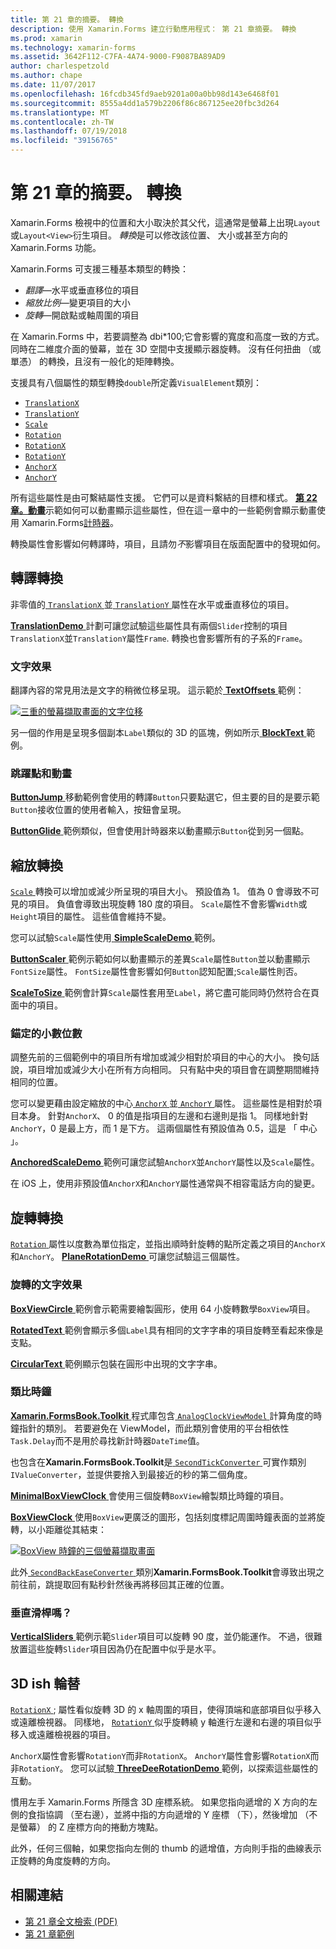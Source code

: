 ```yaml
---
title: 第 21 章的摘要。 轉換
description: 使用 Xamarin.Forms 建立行動應用程式： 第 21 章摘要。 轉換
ms.prod: xamarin
ms.technology: xamarin-forms
ms.assetid: 3642F112-C7FA-4A74-9000-F9087BA89AD9
author: charlespetzold
ms.author: chape
ms.date: 11/07/2017
ms.openlocfilehash: 16fcdb345fd9aeb9201a00a0bb98d143e6468f01
ms.sourcegitcommit: 8555a4dd1a579b2206f86c867125ee20fbc3d264
ms.translationtype: MT
ms.contentlocale: zh-TW
ms.lasthandoff: 07/19/2018
ms.locfileid: "39156765"
---
```

# <a name="summary-of-chapter-21-transforms"></a>第 21 章的摘要。 轉換

Xamarin.Forms 檢視中的位置和大小取決於其父代，這通常是螢幕上出現`Layout`或`Layout<View>`衍生項目。 *轉換*是可以修改該位置、 大小或甚至方向的 Xamarin.Forms 功能。

Xamarin.Forms 可支援三種基本類型的轉換：

- *翻譯*&mdash;水平或垂直移位的項目
- *縮放比例*&mdash;變更項目的大小
- *旋轉*&mdash;開啟點或軸周圍的項目

在 Xamarin.Forms 中，若要調整為 dbi*100;它會影響的寬度和高度一致的方式。 同時在二維度介面的螢幕，並在 3D 空間中支援顯示器旋轉。 沒有任何扭曲 （或單憑） 的轉換，且沒有一般化的矩陣轉換。

支援具有八個屬性的類型轉換`double`所定義`VisualElement`類別：

- [`TranslationX`](xref:Xamarin.Forms.VisualElement.TranslationX)
- [`TranslationY`](xref:Xamarin.Forms.VisualElement.TranslationY)
- [`Scale`](xref:Xamarin.Forms.VisualElement.Scale)
- [`Rotation`](xref:Xamarin.Forms.VisualElement.Rotation)
- [`RotationX`](xref:Xamarin.Forms.VisualElement.RotationX)
- [`RotationY`](xref:Xamarin.Forms.VisualElement.RotationY)
- [`AnchorX`](xref:Xamarin.Forms.VisualElement.AnchorX)
- [`AnchorY`](xref:Xamarin.Forms.VisualElement.AnchorY)

所有這些屬性是由可繫結屬性支援。 它們可以是資料繫結的目標和樣式。 [**第 22 章。動畫**](~/xamarin-forms/creating-mobile-apps-xamarin-forms/summaries/chapter22.md)示範如何可以動畫顯示這些屬性，但在這一章中的一些範例會顯示動畫使用 Xamarin.Forms[計時器](~/xamarin-forms/platform/device.md#Device_StartTimer)。

轉換屬性會影響如何轉譯時，項目，且請勿*不*影響項目在版面配置中的發現如何。

## <a name="the-translation-transform"></a>轉譯轉換

非零值的[ `TranslationX` ](xref:Xamarin.Forms.VisualElement.TranslationX)並[ `TranslationY` ](xref:Xamarin.Forms.VisualElement.TranslationY)屬性在水平或垂直移位的項目。

[ **TranslationDemo** ](https://github.com/xamarin/xamarin-forms-book-samples/tree/master/Chapter21/TranslationDemo)計劃可讓您試驗這些屬性具有兩個`Slider`控制的項目`TranslationX`並`TranslationY`屬性`Frame`. 轉換也會影響所有的子系的`Frame`。

### <a name="text-effects"></a>文字效果

翻譯內容的常見用法是文字的稍微位移呈現。 這示範於[ **TextOffsets** ](https://github.com/xamarin/xamarin-forms-book-samples/tree/master/Chapter21/TextOffsets)範例：

[![三重的螢幕擷取畫面的文字位移](images/ch21fg03-small.png "文字位移")](images/ch21fg03-large.png#lightbox "文字位移")

另一個的作用是呈現多個副本`Label`類似的 3D 的區塊，例如所示[ **BlockText** ](https://github.com/xamarin/xamarin-forms-book-samples/tree/master/Chapter21/BlockText)範例。

### <a name="jumps-and-animations"></a>跳躍點和動畫

[ **ButtonJump** ](https://github.com/xamarin/xamarin-forms-book-samples/tree/master/Chapter21/ButtonJump)移動範例會使用的轉譯`Button`只要點選它，但主要的目的是要示範`Button`接收位置的使用者輸入，按鈕會呈現。

[ **ButtonGlide** ](https://github.com/xamarin/xamarin-forms-book-samples/tree/master/Chapter21/ButtonGlide)範例類似，但會使用計時器來以動畫顯示`Button`從到另一個點。

## <a name="the-scale-transform"></a>縮放轉換

[ `Scale` ](xref:Xamarin.Forms.VisualElement.Scale)轉換可以增加或減少所呈現的項目大小。 預設值為 1。 值為 0 會導致不可見的項目。 負值會導致出現旋轉 180 度的項目。 `Scale`屬性不會影響`Width`或`Height`項目的屬性。 這些值會維持不變。

您可以試驗`Scale`屬性使用[ **SimpleScaleDemo** ](https://github.com/xamarin/xamarin-forms-book-samples/tree/master/Chapter21/SimpleScaleDemo)範例。

[ **ButtonScaler** ](https://github.com/xamarin/xamarin-forms-book-samples/tree/master/Chapter21/ButtonScaler)範例示範如何以動畫顯示的差異`Scale`屬性`Button`並以動畫顯示`FontSize`屬性。 `FontSize`屬性會影響如何`Button`認知配置;`Scale`屬性則否。

[ **ScaleToSize** ](https://github.com/xamarin/xamarin-forms-book-samples/tree/master/Chapter21/ScaleToSize)範例會計算`Scale`屬性套用至`Label`，將它盡可能同時仍然符合在頁面中的項目。

### <a name="anchoring-the-scale"></a>錨定的小數位數

調整先前的三個範例中的項目所有增加或減少相對於項目的中心的大小。 換句話說，項目增加或減少大小在所有方向相同。 只有點中央的項目會在調整期間維持相同的位置。

您可以變更藉由設定縮放的中心[ `AnchorX` ](xref:Xamarin.Forms.VisualElement.AnchorX)並[ `AnchorY` ](xref:Xamarin.Forms.VisualElement.AnchorY)屬性。 這些屬性是相對於項目本身。 針對`AnchorX`、 0 的值是指項目的左邊和右邊則是指 1。 同樣地針對`AnchorY`，0 是最上方，而 1 是下方。 這兩個屬性有預設值為 0.5，這是 「 中心 」。

[ **AnchoredScaleDemo** ](https://github.com/xamarin/xamarin-forms-book-samples/tree/master/Chapter21/AnchoredScaleDemo)範例可讓您試驗`AnchorX`並`AnchorY`屬性以及`Scale`屬性。

在 iOS 上，使用非預設值`AnchorX`和`AnchorY`屬性通常與不相容電話方向的變更。

## <a name="the-rotation-transform"></a>旋轉轉換

[ `Rotation` ](xref:Xamarin.Forms.VisualElement.Rotation)屬性以度數為單位指定，並指出順時針旋轉的點所定義之項目的`AnchorX`和`AnchorY`。 [ **PlaneRotationDemo** ](https://github.com/xamarin/xamarin-forms-book-samples/tree/master/Chapter21/PlaneRotationDemo)可讓您試驗這三個屬性。

### <a name="rotated-text-effects"></a>旋轉的文字效果

[ **BoxViewCircle** ](https://github.com/xamarin/xamarin-forms-book-samples/tree/master/Chapter21/BoxViewCircle)範例會示範需要繪製圓形，使用 64 小旋轉數學`BoxView`項目。

[ **RotatedText** ](https://github.com/xamarin/xamarin-forms-book-samples/tree/master/Chapter21/RotatedText)範例會顯示多個`Label`具有相同的文字字串的項目旋轉至看起來像是支點。

[ **CircularText** ](https://github.com/xamarin/xamarin-forms-book-samples/tree/master/Chapter21/CircularText)範例顯示包裝在圓形中出現的文字字串。

### <a name="an-analog-clock"></a>類比時鐘

[ **Xamarin.FormsBook.Toolkit** ](https://github.com/xamarin/xamarin-forms-book-samples/tree/master/Libraries/Xamarin.FormsBook.Toolkit)程式庫包含[ `AnalogClockViewModel` ](https://github.com/xamarin/xamarin-forms-book-samples/blob/master/Libraries/Xamarin.FormsBook.Toolkit/Xamarin.FormsBook.Toolkit/AnalogClockViewModel.cs)計算角度的時鐘指針的類別。 若要避免在 ViewModel，而此類別會使用的平台相依性`Task.Delay`而不是用於尋找新計時器`DateTime`值。

也包含在**Xamarin.FormsBook.Toolkit**是[ `SecondTickConverter` ](https://github.com/xamarin/xamarin-forms-book-samples/blob/master/Libraries/Xamarin.FormsBook.Toolkit/Xamarin.FormsBook.Toolkit/SecondTickConverter.cs)可實作類別`IValueConverter`，並提供要捨入到最接近的秒的第二個角度。

[ **MinimalBoxViewClock** ](https://github.com/xamarin/xamarin-forms-book-samples/tree/master/Chapter21/MinimalBoxViewClock)會使用三個旋轉`BoxView`繪製類比時鐘的項目。

[ **BoxViewClock** ](https://github.com/xamarin/xamarin-forms-book-samples/tree/master/Chapter21/BoxViewClock)使用`BoxView`更廣泛的圖形，包括刻度標記周圍時鐘表面的並將旋轉，以小距離從其結束：

[![BoxView 時鐘的三個螢幕擷取畫面](images/ch21fg17-small.png "類比時鐘表面")](images/ch21fg17-large.png#lightbox "類比時鐘表面")

此外[ `SecondBackEaseConverter` ](https://github.com/xamarin/xamarin-forms-book-samples/blob/master/Libraries/Xamarin.FormsBook.Toolkit/Xamarin.FormsBook.Toolkit/SecondBackEaseConverter.cs)類別**Xamarin.FormsBook.Toolkit**會導致出現之前往前，跳提取回有點秒針然後再將移回其正確的位置。

### <a name="vertical-sliders"></a>垂直滑桿嗎？

[ **VerticalSliders** ](https://github.com/xamarin/xamarin-forms-book-samples/tree/master/Chapter21/VerticalSliders)範例示範`Slider`項目可以旋轉 90 度，並仍能運作。 不過，很難放置這些旋轉`Slider`項目因為仍在配置中似乎是水平。

## <a name="3d-ish-rotations"></a>3D ish 輪替

[ `RotationX` ](xref:Xamarin.Forms.VisualElement.RotationX) ; 屬性看似旋轉 3D 的 x 軸周圍的項目，使得頂端和底部項目似乎移入或遠離檢視器。 同樣地， [ `RotationY` ](xref:Xamarin.Forms.VisualElement.RotationY)似乎旋轉繞 y 軸進行左邊和右邊的項目似乎移入或遠離檢視器的項目。

`AnchorX`屬性會影響`RotationY`而非`RotationX`。 `AnchorY`屬性會影響`RotationX`而非`RotationY`。 您可以試驗[ **ThreeDeeRotationDemo** ](https://github.com/xamarin/xamarin-forms-book-samples/tree/master/Chapter21/ThreeDeeRotationDemo)範例，以探索這些屬性的互動。

慣用左手 Xamarin.Forms 所隱含 3D 座標系統。 如果您指向遞增的 X 方向的左側的食指協調 （至右邊），並將中指的方向遞增的 Y 座標 （下），然後增加 （不是螢幕） 的 Z 座標方向的捲動方塊點。

此外，任何三個軸，如果您指向左側的 thumb 的遞增值，方向則手指的曲線表示正旋轉的角度旋轉的方向。



## <a name="related-links"></a>相關連結

- [第 21 章全文檢索 (PDF)](https://download.xamarin.com/developer/xamarin-forms-book/XamarinFormsBook-Ch21-Apr2016.pdf)
- [第 21 章範例](https://github.com/xamarin/xamarin-forms-book-samples/tree/master/Chapter21)
